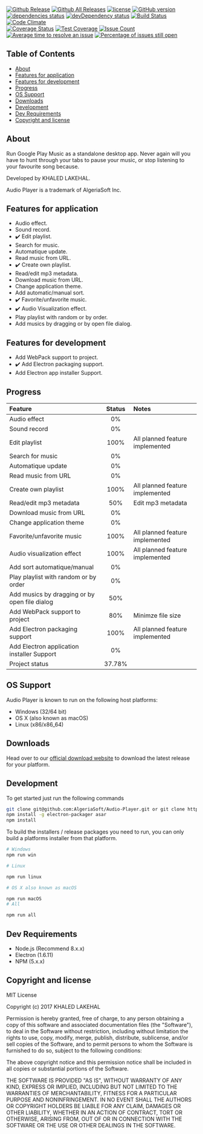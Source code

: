 
 [![Github Release](https://img.shields.io/github/release/AlgeriaSoft/Audio-Player.svg)](https://github.com/AlgeriaSoft/Audio-Player/releases)
 [![Github All Releases](https://img.shields.io/github/downloads/AlgeriaSoft/Audio-Player/total.svg	)](https://github.com/AlgeriaSoft/Audio-Player/releases)
 [![license](https://img.shields.io/github/license/mashape/apistatus.svg)]()
[![GitHub version](https://badge.fury.io/gh/AlgeriaSoft%2FAudio-Player.svg)](https://badge.fury.io/gh/AlgeriaSoft%2FAudio-Player)
 [![dependencies status](https://david-dm.org/AlgeriaSoft/Audio-Player/status.svg)](https://david-dm.org/AlgeriaSoft/Audio-Player)
 [![devDependency status](https://david-dm.org/AlgeriaSoft/Audio-Player/dev-status.svg)](https://david-dm.org/AlgeriaSoft/Audio-Player#info=devDependencies)
 [![Build Status](https://travis-ci.org/AlgeriaSoft/Audio-Player.svg?branch=master)](https://travis-ci.org/AlgeriaSoft/Audio-Player)
[![Code Climate](https://codeclimate.com/github/AlgeriaSoft/Audio-Player/badges/gpa.svg)](https://codeclimate.com/github/AlgeriaSoft/Audio-Player)   
[![Coverage Status](https://coveralls.io/repos/github/AlgeriaSoft/Audio-Player/badge.svg?branch=master)](https://coveralls.io/github/AlgeriaSoft/Audio-Player?branch=master)
[![Test Coverage](https://codeclimate.com/github/AlgeriaSoft/Audio-Player/badges/coverage.svg)](https://codeclimate.com/github/AlgeriaSoft/Audio-Player/coverage)
[![Issue Count](https://codeclimate.com/github/AlgeriaSoft/Audio-Player/badges/issue_count.svg)](https://codeclimate.com/github/AlgeriaSoft/Audio-Player)
 [![Average time to resolve an issue](http://isitmaintained.com/badge/resolution/AlgeriaSoft/Audio-Player.svg)](http://isitmaintained.com/project/AlgeriaSoft/Audio-Player "Average time to resolve an issue")
 [![Percentage of issues still open](http://isitmaintained.com/badge/open/AlgeriaSoft/Audio-Player.svg)](http://isitmaintained.com/project/AlgeriaSoft/Audio-Player "Percentage of issues still open")


  
## Table of Contents

- [About](#about)
- [Features for application](#features-for-application)
- [Features for development](#features-for-development)
- [Progress](#progress)
- [OS Support](#os-support)
- [Downloads](#downloads)
- [Development](#development)
- [Dev Requirements](#dev-requirements)
- [Copyright and license](#copyright-and-license)


## About

Run Google Play Music as a standalone desktop app. Never again will you have to hunt through your tabs to pause your music, or stop listening to your favourite song because.

Developed by KHALED LAKEHAL.

Audio Player is a trademark of AlgeriaSoft Inc.

## Features for application

- Audio effect.
- Sound record.
- :heavy_check_mark: Edit playlist.
- Search for music.
- Automatique update.
- Read music from URL.
- :heavy_check_mark: Create own playlist.
- Read/edit mp3 metadata.
- Download music from URL.
- Change application theme.
- Add automatic/manual sort.
- :heavy_check_mark: Favorite/unfavorite music.
- :heavy_check_mark: Audio Visualization effect.
- Play playlist with random or by order.
- Add musics by dragging or by open file dialog.

## Features for development

- Add WebPack support to project.
- :heavy_check_mark: Add Electron packaging support.
- Add Electron app installer Support.

## Progress

| Feature                                                 | Status        | Notes                             |
|:--------------------------------------------------------|:-------------:|:----------------------------------|
| Audio effect                                            | 0%            |                                   |
| Sound record                                            | 0%            |                                   |
| Edit playlist                                           | 100%          | All planned feature implemented   |
| Search for music                                        | 0%            |                                   |
| Automatique update                                      | 0%            |                                   |
| Read music from URL                                     | 0%            |                                   |
| Create own playlist                                     | 100%          | All planned feature implemented   |
| Read/edit mp3 metadata                                  | 50%           | Edit mp3 metadata                 |
| Download music from URL                                 | 0%            |                                   |                               
| Change application theme                                | 0%            |                                   |
| Favorite/unfavorite music                               | 100%          | All planned feature implemented   |
| Audio visualization effect                              | 100%          | All planned feature implemented   |
| Add sort automatique/manual                             | 0%            |                                   |
| Play playlist with random or by order                   | 0%            |                                   |
| Add musics by dragging or by open file dialog           | 50%           |                                   |
| Add WebPack support to project                          | 80%           | Minimze file size                 |
| Add Electron packaging support                          | 100%          | All planned feature implemented   |
| Add Electron application installer Support              | 0%            |                                   |
| Project status                                          | 37.78%        |                                   |
  

## OS Support

Audio Player is known to run on the following host platforms:

- Windows (32/64 bit)
- OS X (also known as macOS)
- Linux (x86/x86_64)

## Downloads

Head over to our [official download website](https://algeriasoft.github.io/Website/audio-player/download.html) to download the latest release for your platform.

## Development

To get started just run the following commands


```bash
git clone git@github.com:AlgeriaSoft/Audio-Player.git or git clone https://github.com/AlgeriaSoft/Audio-Player.git
npm install -g electron-packager asar
npm install
```


To build the installers / release packages you need to run, you can only build a platforms installer from that platform.


```bash 
# Windows
npm run win

# Linux

npm run linux

# OS X also known as macOS

npm run macOS
# All

npm run all

```

## Dev Requirements

- Node.js (Recommend 8.x.x)
- Electron (1.6.11)
- NPM (5.x.x)

## Copyright and license

MIT License

Copyright (c) 2017 KHALED LAKEHAL

Permission is hereby granted, free of charge, to any person obtaining a copy
of this software and associated documentation files (the "Software"), to deal
in the Software without restriction, including without limitation the rights
to use, copy, modify, merge, publish, distribute, sublicense, and/or sell
copies of the Software, and to permit persons to whom the Software is
furnished to do so, subject to the following conditions:

The above copyright notice and this permission notice shall be included in all
copies or substantial portions of the Software.

THE SOFTWARE IS PROVIDED "AS IS", WITHOUT WARRANTY OF ANY KIND, EXPRESS OR
IMPLIED, INCLUDING BUT NOT LIMITED TO THE WARRANTIES OF MERCHANTABILITY,
FITNESS FOR A PARTICULAR PURPOSE AND NONINFRINGEMENT. IN NO EVENT SHALL THE
AUTHORS OR COPYRIGHT HOLDERS BE LIABLE FOR ANY CLAIM, DAMAGES OR OTHER
LIABILITY, WHETHER IN AN ACTION OF CONTRACT, TORT OR OTHERWISE, ARISING FROM,
OUT OF OR IN CONNECTION WITH THE SOFTWARE OR THE USE OR OTHER DEALINGS IN THE
SOFTWARE.
